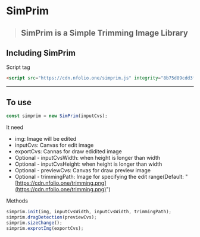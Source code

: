 # SimPrim

> ## SimPrim is a Simple Trimming Image Library

## Including SimPrim

Script tag

```html
<script src="https://cdn.nfolio.one/simprim.js" integrity="8b75d89cdd3fd996d3c334489a2145a233b17d582b428bb10f94c8123ed29a9a" crossorigin="anonymous"></script>
```

---

## To use

```javascript
const simprim = new SimPrim(inputCvs);
```

It need 

- img: Image will be edited
- inputCvs: Canvas for edit image
- exportCvs: Cannas for draw edidited image
- Optional - inputCvsWidth: when height is longer than width
- Optional - inputCvsHeight: when height is longer than width
- Optional - previewCvs: Canvas for draw preview image
- Optional - trimmingPath: Image for specifying the edit range(Default: "[https://cdn.nfolio.one/trimming.png](https://cdn.nfolio.one/trimming.png)")



Methods

```javascript
simprim.init(img, inputCvsWidth, inputCvsWidth, trimmingPath);
simprim.dragDetection(previewCvs);
simprim.sizeChange();
simprim.exprotImg(exportCvs);
```